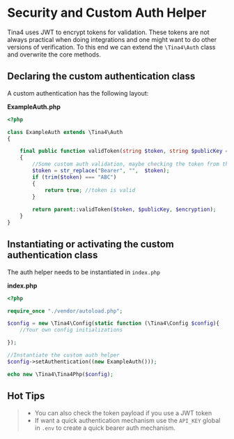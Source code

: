 # Security and Custom Auth Helper

Tina4 uses JWT to encrypt tokens for validation. These tokens are not always practical when doing integrations and
one might want to do other versions of verification.  To this end we can extend the `\Tina4\Auth` class and overwrite 
the core methods.

## Declaring the custom authentication class

A custom authentication has the following layout:

**ExampleAuth.php**
```php
<?php

class ExampleAuth extends \Tina4\Auth
{

    final public function validToken(string $token, string $publicKey = "", string $encryption = \Nowakowskir\JWT\JWT::ALGORITHM_RS256): bool
    {
        //Some custom auth validation, maybe checking the token from the database, the token passed through is either formToken or Authorization header
        $token = str_replace("Bearer", "",  $token);
        if (trim($token) === "ABC") 
        {
            return true; //token is valid
        }
        
        return parent::validToken($token, $publicKey, $encryption);
    }
}
```

## Instantiating or activating the custom authentication class

The auth helper needs to be instantiated in `index.php`

**index.php**
```php
<?php

require_once "./vendor/autoload.php";

$config = new \Tina4\Config(static function (\Tina4\Config $config){
    //Your own config initializations

});

//Instantiate the custom auth helper
$config->setAuthentication((new ExampleAuth()));

echo new \Tina4\Tina4Php($config);

```

## Hot Tips
>- You can also check the token payload if you use a JWT token
>- If want a quick authentication mechanism use the `API_KEY` global in `.env` to create a quick bearer auth mechanism.